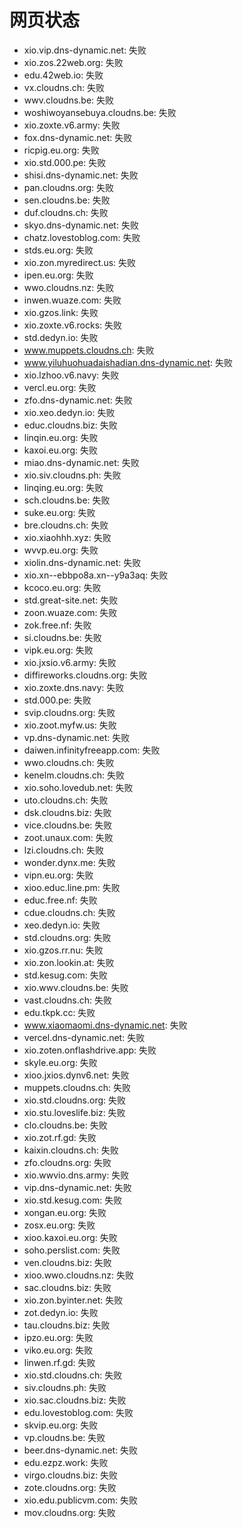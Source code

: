 # 网页状态
- xio.vip.dns-dynamic.net: 失败
- xio.zos.22web.org: 失败
- edu.42web.io: 失败
- vx.cloudns.ch: 失败
- wwv.cloudns.be: 失败
- woshiwoyansebuya.cloudns.be: 失败
- xio.zoxte.v6.army: 失败
- fox.dns-dynamic.net: 失败
- ricpig.eu.org: 失败
- xio.std.000.pe: 失败
- shisi.dns-dynamic.net: 失败
- pan.cloudns.org: 失败
- sen.cloudns.be: 失败
- duf.cloudns.ch: 失败
- skyo.dns-dynamic.net: 失败
- chatz.lovestoblog.com: 失败
- stds.eu.org: 失败
- xio.zon.myredirect.us: 失败
- ipen.eu.org: 失败
- wwo.cloudns.nz: 失败
- inwen.wuaze.com: 失败
- xio.gzos.link: 失败
- xio.zoxte.v6.rocks: 失败
- std.dedyn.io: 失败
- www.muppets.cloudns.ch: 失败
- www.yiluhuohuadaishadian.dns-dynamic.net: 失败
- xio.lzhoo.v6.navy: 失败
- vercl.eu.org: 失败
- zfo.dns-dynamic.net: 失败
- xio.xeo.dedyn.io: 失败
- educ.cloudns.biz: 失败
- linqin.eu.org: 失败
- kaxoi.eu.org: 失败
- miao.dns-dynamic.net: 失败
- xio.siv.cloudns.ph: 失败
- linqing.eu.org: 失败
- sch.cloudns.be: 失败
- suke.eu.org: 失败
- bre.cloudns.ch: 失败
- xio.xiaohhh.xyz: 失败
- wvvp.eu.org: 失败
- xiolin.dns-dynamic.net: 失败
- xio.xn--ebbpo8a.xn--y9a3aq: 失败
- kcoco.eu.org: 失败
- std.great-site.net: 失败
- zoon.wuaze.com: 失败
- zok.free.nf: 失败
- si.cloudns.be: 失败
- vipk.eu.org: 失败
- xio.jxsio.v6.army: 失败
- diffireworks.cloudns.org: 失败
- xio.zoxte.dns.navy: 失败
- std.000.pe: 失败
- svip.cloudns.org: 失败
- xio.zoot.myfw.us: 失败
- vp.dns-dynamic.net: 失败
- daiwen.infinityfreeapp.com: 失败
- wwo.cloudns.ch: 失败
- kenelm.cloudns.ch: 失败
- xio.soho.lovedub.net: 失败
- uto.cloudns.ch: 失败
- dsk.cloudns.biz: 失败
- vice.cloudns.be: 失败
- zoot.unaux.com: 失败
- lzi.cloudns.ch: 失败
- wonder.dynx.me: 失败
- vipn.eu.org: 失败
- xioo.educ.line.pm: 失败
- educ.free.nf: 失败
- cdue.cloudns.ch: 失败
- xeo.dedyn.io: 失败
- std.cloudns.org: 失败
- xio.gzos.rr.nu: 失败
- xio.zon.lookin.at: 失败
- std.kesug.com: 失败
- xio.wwv.cloudns.be: 失败
- vast.cloudns.ch: 失败
- edu.tkpk.cc: 失败
- www.xiaomaomi.dns-dynamic.net: 失败
- vercel.dns-dynamic.net: 失败
- xio.zoten.onflashdrive.app: 失败
- skyle.eu.org: 失败
- xioo.jxios.dynv6.net: 失败
- muppets.cloudns.ch: 失败
- xio.std.cloudns.org: 失败
- xio.stu.loveslife.biz: 失败
- clo.cloudns.be: 失败
- xio.zot.rf.gd: 失败
- kaixin.cloudns.ch: 失败
- zfo.cloudns.org: 失败
- xio.wwvio.dns.army: 失败
- vip.dns-dynamic.net: 失败
- xio.std.kesug.com: 失败
- xongan.eu.org: 失败
- zosx.eu.org: 失败
- xioo.kaxoi.eu.org: 失败
- soho.perslist.com: 失败
- ven.cloudns.biz: 失败
- xioo.wwo.cloudns.nz: 失败
- sac.cloudns.biz: 失败
- xio.zon.byinter.net: 失败
- zot.dedyn.io: 失败
- tau.cloudns.biz: 失败
- ipzo.eu.org: 失败
- viko.eu.org: 失败
- linwen.rf.gd: 失败
- xio.std.cloudns.ch: 失败
- siv.cloudns.ph: 失败
- xio.sac.cloudns.biz: 失败
- edu.lovestoblog.com: 失败
- skvip.eu.org: 失败
- vp.cloudns.be: 失败
- beer.dns-dynamic.net: 失败
- edu.ezpz.work: 失败
- virgo.cloudns.biz: 失败
- zote.cloudns.org: 失败
- xio.edu.publicvm.com: 失败
- mov.cloudns.org: 失败
